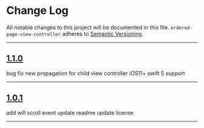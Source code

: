 # Change Log

All notable changes to this project will be documented in this file.
`ordered-page-view-controller` adheres to [Semantic Versioning](http://semver.org/).

---

## [1.1.0](https://github.com/Digipolitan/ordered-page-view-controller/releases/tag/v1.1.0)

bug fix
new propagation for child view controller iOS11+
swift 5 support

---

## [1.0.1](https://github.com/Digipolitan/ordered-page-view-controller/releases/tag/v1.0.1)

add will scroll event
update readme
update license

---
